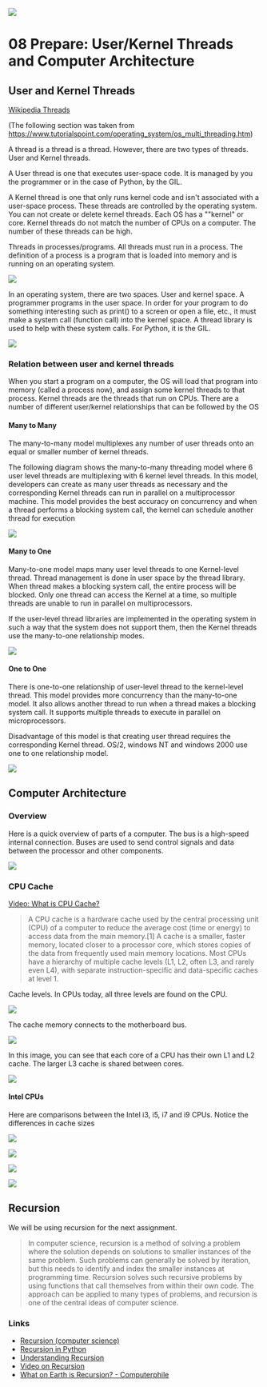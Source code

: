 ![](../site/banner.png)

# 08 Prepare: User/Kernel Threads and Computer Architecture

## User and Kernel Threads

[Wikipedia Threads](https://en.wikipedia.org/wiki/Thread_\(computing\))

(The following section was taken from https://www.tutorialspoint.com/operating_system/os_multi_threading.htm)

A thread is a thread is a thread. However, there are two types of threads.  User and Kernel threads.

A User thread is one that executes user-space code.  It is managed by you the programmer or in the case of Python, by the GIL.

A Kernel thread is one that only runs kernel code and isn't associated with a user-space process.  These threads are controlled by the operating system.  You can not create or delete kernel threads.  Each OS has a ""kernel" or core.  Kernel threads do not match the number of CPUs on a computer.  The number of these threads can be high.

Threads in processes/programs.  All threads must run in a process.  The definition of a process is a program that is loaded into memory and is running on an operating system.

![](thread_processes.jpg)

In an operating system, there are two spaces.  User and kernel space.  A programmer programs in the user space.  In order for your program to do something interesting such as print() to a screen or open a file, etc., it must make a system call (function call) into the kernel space.  A thread library is used to help with these system calls.  For Python, it is the GIL.

![](spaces.png)

### Relation between user and kernel threads

When you start a program on a computer, the OS will load that program into memory (called a process now), and assign some kernel threads to that process.  Kernel threads are the threads that run on CPUs.  There are a number of different user/kernel relationships that can be followed by the OS

#### Many to Many

The many-to-many model multiplexes any number of user threads onto an equal or smaller number of kernel threads.

The following diagram shows the many-to-many threading model where 6 user level threads are multiplexing with 6 kernel level threads. In this model, developers can create as many user threads as necessary and the corresponding Kernel threads can run in parallel on a multiprocessor machine. This model provides the best accuracy on concurrency and when a thread performs a blocking system call, the kernel can schedule another thread for execution

![](many_to_many.jpg)


#### Many to One

Many-to-one model maps many user level threads to one Kernel-level thread. Thread management is done in user space by the thread library. When thread makes a blocking system call, the entire process will be blocked. Only one thread can access the Kernel at a time, so multiple threads are unable to run in parallel on multiprocessors.

If the user-level thread libraries are implemented in the operating system in such a way that the system does not support them, then the Kernel threads use the many-to-one relationship modes.

![](many_to_one.jpg)


#### One to One

There is one-to-one relationship of user-level thread to the kernel-level thread. This model provides more concurrency than the many-to-one model. It also allows another thread to run when a thread makes a blocking system call. It supports multiple threads to execute in parallel on microprocessors.

Disadvantage of this model is that creating user thread requires the corresponding Kernel thread. OS/2, windows NT and windows 2000 use one to one relationship model.

![](one_to_one.jpg)



## Computer Architecture

### Overview

Here is a quick overview of parts of a computer.  The bus is a high-speed internal connection. Buses are used to send control signals and data between the processor and other components.

![](computer.jpg)

### CPU Cache

[Video: What is CPU Cache?](https://www.youtube.com/watch?v=sHqNMHf2UNI)

> A CPU cache is a hardware cache used by the central processing unit (CPU) of a computer to reduce the average cost (time or energy) to access data from the main memory.[1] A cache is a smaller, faster memory, located closer to a processor core, which stores copies of the data from frequently used main memory locations. Most CPUs have a hierarchy of multiple cache levels (L1, L2, often L3, and rarely even L4), with separate instruction-specific and data-specific caches at level 1.

Cache levels.  In CPUs today, all three levels are found on the CPU.

![](cache2.png)

The cache memory connects to the motherboard bus.

![](cpumemory.png)

In this image, you can see that each core of a CPU has their own L1 and L2 cache.  The larger L3 cache is shared between cores.

![](cache.png)

#### Intel CPUs

Here are comparisons between the Intel i3, i5, i7 and i9 CPUs.  Notice the differences in cache sizes

![](intel7.png)

![](intel9.png)

![](intel3.png)

![](intel5.png)



## Recursion

We will be using recursion for the next assignment.

> In computer science, recursion is a method of solving a problem where the solution depends on solutions to smaller instances of the same problem. Such problems can generally be solved by iteration, but this needs to identify and index the smaller instances at programming time. Recursion solves such recursive problems by using functions that call themselves from within their own code. The approach can be applied to many types of problems, and recursion is one of the central ideas of computer science.

### Links

- [Recursion (computer science)](https://en.wikipedia.org/wiki/Recursion_\(computer_science\))
- [Recursion in Python](https://realpython.com/python-thinking-recursively/#recursive-functions-in-python)
- [Understanding Recursion](https://stackabuse.com/understanding-recursive-functions-with-python/)
- [Video on Recursion](https://www.youtube.com/watch?v=ngCos392W4w)
- [What on Earth is Recursion? - Computerphile](https://www.youtube.com/watch?v=Mv9NEXX1VHc)